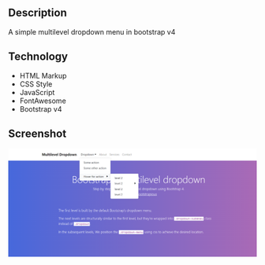 ## Description
A simple multilevel dropdown menu in bootstrap v4

## Technology
- HTML Markup
- CSS Style
- JavaScript
- FontAwesome
- Bootstrap v4

## Screenshot
![1](https://github.com/masudncse/bootstrap-4-multilevel-dropdoun-menu/blob/master/screenshots/01.png)